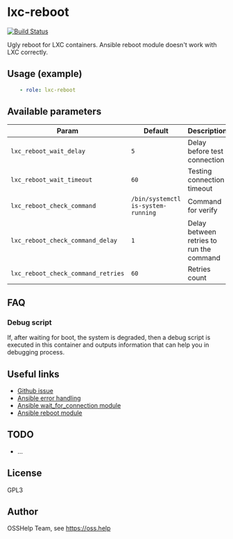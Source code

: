 # lxc-reboot

[![Build Status](https://drone.osshelp.ru/api/badges/ansible/lxc-reboot/status.svg)](https://drone.osshelp.ru/ansible/lxc-reboot)

Ugly reboot for LXC containers. Ansible reboot module doesn't work with LXC correctly.

## Usage (example)

```yaml
    - role: lxc-reboot
```

## Available parameters

| Param | Default | Description |
| -------- | -------- | -------- |
| `lxc_reboot_wait_delay` | `5` | Delay before test connection |
| `lxc_reboot_wait_timeout` | `60` | Testing connection timeout |
| `lxc_reboot_check_command` | `/bin/systemctl is-system-running` | Command for verify |
| `lxc_reboot_check_command_delay` | `1` | Delay between retries to run the command |
| `lxc_reboot_check_command_retries` | `60` | Retries count |

## FAQ

### Debug script

If, after waiting for boot, the system is degraded, then a debug script is executed in this container and outputs information that can help you in debugging process.

## Useful links

- [Github issue](https://github.com/ansible/ansible/issues/57768)
- [Ansible error handling](https://docs.ansible.com/ansible/latest/user_guide/playbooks_error_handling.html)
- [Ansible wait_for_connection module](https://docs.ansible.com/ansible/latest/modules/wait_for_connection_module.html)
- [Ansible reboot module](https://docs.ansible.com/ansible/latest/modules/reboot_module.html)

## TODO

- ...

## License

GPL3

## Author

OSSHelp Team, see <https://oss.help>
